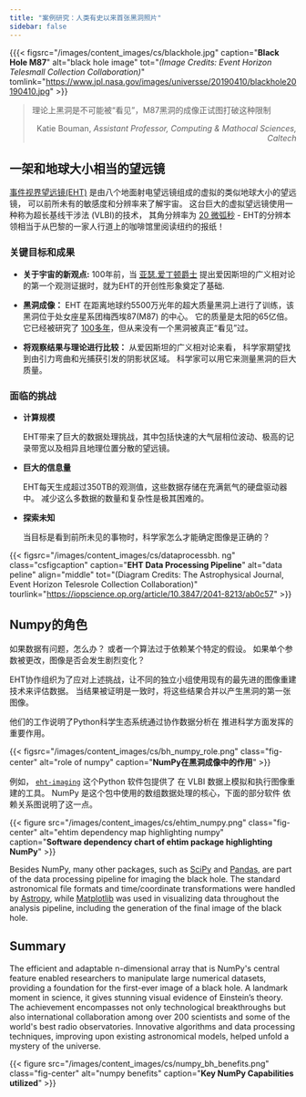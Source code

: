 ```yaml
---
title: "案例研究：人类有史以来首张黑洞照片"
sidebar: false
---
```


{{{< figsrc="/images/content_images/cs/blackhole.jpg" caption="**Black Hole M87**" alt="black hole image" tot="*(Image Credits: Event Horizon Telesmall Collection Collaboration)*" tomlink="https://www.jpl.nasa.gov/images/universse/20190410/blackhole20190410.jpg" >}}

<blockquote cite="https://www.youtube.com/watch?v=BIvezCVcsYs">
    <p>理论上黑洞是不可能被“看见”，M87黑洞的成像正试图打破这种限制</p>
    <footer align="right">Katie Bouman, <cite>Assistant Professor, Computing & Mathocal Sciences, Caltech</cite></footer>
</blockquote>

## 一架和地球大小相当的望远镜

[事件视界望远镜(EHT)](https://eventhorizontelescope.org) 是由八个地面射电望远镜组成的虚拟的类似地球大小的望远镜， 可以前所未有的敏感度和分辨率来了解宇宙。  这台巨大的虚拟望远镜使用一种称为超长基线干涉法 (VLBI)的技术， 其角分辨率为 [20 微弧秒][resolution] - EHT的分辨本领相当于从巴黎的一家人行道上的咖啡馆里阅读纽约的报纸！

### 关键目标和成果

* **关于宇宙的新观点:** 100年前，当 [亚瑟.爱丁顿爵士][eddington] 提出爱因斯坦的广义相对论的第一个观测证据时，就为EHT的开创性形象奠定了基础.

* **黑洞成像：** EHT 在距离地球约5500万光年的超大质量黑洞上进行了训练，该黑洞位于处女座星系团梅西埃87(M87) 的中心。 它的质量是太阳的65亿倍。 它已经被研究了 [100多年](https://www.jpl.nasa.gov/news/news.php?feature=7385)，但从来没有一个黑洞被真正“看见”过。

* **将观察结果与理论进行比较：** 从爱因斯坦的广义相对论来看， 科学家期望找到由引力弯曲和光捕获引发的阴影状区域。 科学家可以用它来测量黑洞的巨大质量。

### 面临的挑战

* **计算规模**

    EHT带来了巨大的数据处理挑战，其中包括快速的大气层相位波动、极高的记录带宽以及相异且地理位置分散的望远镜。

* **巨大的信息量**

    EHT每天生成超过350TB的观测值，这些数据存储在充满氦气的硬盘驱动器中。 减少这么多数据的数量和复杂性是极其困难的。

* **探索未知**

    当目标是看到前所未见的事物时，科学家怎么才能确定图像是正确的？

{{< figsrc="/images/content_images/cs/dataprocessbh. ng" class="csfigcaption" caption="**EHT Data Processing Pipeline**" alt="data peline" align="middle" tot="(Diagram Credits: The Astrophysical Journal, Event Horizon Telesrole Collection Collaboration)" tourlink="https://iopscience.op.org/article/10.3847/2041-8213/ab0c57" >}}

## Numpy的角色

如果数据有问题，怎么办？ 或者一个算法过于依赖某个特定的假设。 如果单个参数被更改，图像是否会发生剧烈变化？

EHT协作组织为了应对上述挑战，让不同的独立小组使用现有的最先进的图像重建技术来评估数据。 当结果被证明是一致时，将这些结果合并以产生黑洞的第一张图像。

他们的工作说明了Python科学生态系统通过协作数据分析在 推进科学方面发挥的重要作用。

{{< figsrc="/images/content_images/cs/bh_numpy_role.png" class="fig-center" alt="role of numpy" caption="**NumPy在黑洞成像中的作用**" >}}

例如， [`eht-imaging`][ehtim] 这个Python 软件包提供了 在 VLBI 数据上模拟和执行图像重建的工具。 NumPy 是这个包中使用的数组数据处理的核心，下面的部分软件 依赖关系图说明了这一点。

{{< figure src="/images/content_images/cs/ehtim_numpy.png" class="fig-center" alt="ehtim dependency map highlighting numpy" caption="**Software dependency chart of ehtim package highlighting NumPy**" >}}

Besides NumPy, many other packages, such as [SciPy](https://www.scipy.org) and [Pandas](https://pandas.io), are part of the data processing pipeline for imaging the black hole. The standard astronomical file formats and time/coordinate transformations were handled by [Astropy][astropy], while [Matplotlib][mpl] was used in visualizing data throughout the analysis pipeline, including the generation of the final image of the black hole.

## Summary

The efficient and adaptable n-dimensional array that is NumPy's central feature enabled researchers to manipulate large numerical datasets, providing a foundation for the first-ever image of a black hole. A landmark moment in science, it gives stunning visual evidence of Einstein’s theory. The achievement encompasses not only technological breakthroughs but also international collaboration among over 200 scientists and some of the world's best radio observatories.  Innovative algorithms and data processing techniques, improving upon existing astronomical models, helped unfold a mystery of the universe.

{{< figure src="/images/content_images/cs/numpy_bh_benefits.png" class="fig-center" alt="numpy benefits" caption="**Key NumPy Capabilities utilized**" >}}

[resolution]: https://eventhorizontelescope.org/press-release-april-10-2019-astronomers-capture-first-image-black-hole

[eddington]: https://en.wikipedia.org/wiki/Eddington_experiment

[ehtim]: https://github.com/achael/eht-imaging

[astropy]: https://www.astropy.org/
[mpl]: https://matplotlib.org/
